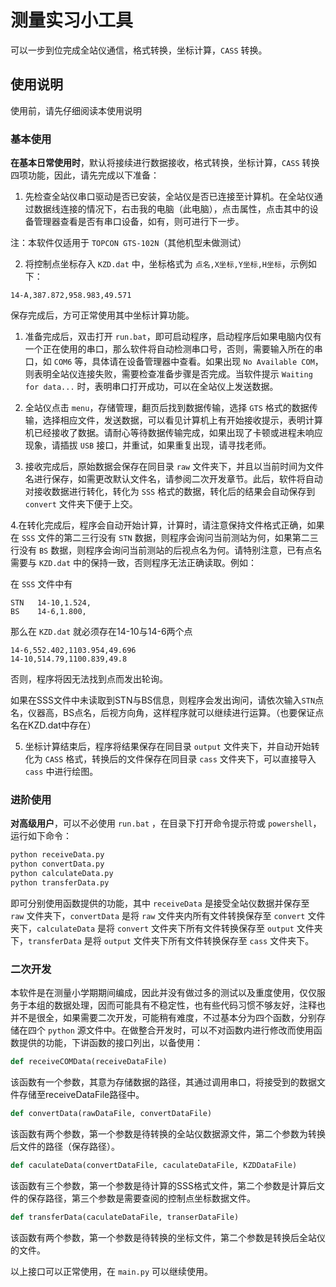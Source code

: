 # 测量实习小工具

可以一步到位完成全站仪通信，格式转换，坐标计算，`CASS` 转换。

## 使用说明

使用前，请先仔细阅读本使用说明

### 基本使用

**在基本日常使用时**，默认将接续进行数据接收，格式转换，坐标计算，`CASS` 转换四项功能，因此，请先完成以下准备：

1. 先检查全站仪串口驱动是否已安装，全站仪是否已连接至计算机。在全站仪通过数据线连接的情况下，右击我的电脑（此电脑），点击属性，点击其中的设备管理器查看是否有串口设备，如有，则可进行下一步。

注：本软件仅适用于 `TOPCON GTS-102N`（其他机型未做测试）

2. 将控制点坐标存入 `KZD.dat` 中，坐标格式为 `点名,X坐标,Y坐标,H坐标`，示例如下：

```
14-A,387.872,958.983,49.571
```

保存完成后，方可正常使用其中坐标计算功能。

1. 准备完成后，双击打开 `run.bat`，即可启动程序，启动程序后如果电脑内仅有一个正在使用的串口，那么软件将自动检测串口号，否则，需要输入所在的串口，如 `COM6` 等，具体请在设备管理器中查看。如果出现 `No Available COM`，则表明全站仪连接失败，需要检查准备步骤是否完成。当软件提示 `Waiting for data...` 时，表明串口打开成功，可以在全站仪上发送数据。

2. 全站仪点击 `menu`，存储管理，翻页后找到数据传输，选择 `GTS` 格式的数据传输，选择相应文件，发送数据，可以看见计算机上有开始接收提示，表明计算机已经接收了数据。请耐心等待数据传输完成，如果出现了卡顿或进程未响应现象，请插拔 `USB` 接口，并重试，如果重复出现，请寻找老师。

3. 接收完成后，原始数据会保存在同目录 `raw` 文件夹下，并且以当前时间为文件名进行保存，如需更改默认文件名，请参阅二次开发章节。此后，软件将自动对接收数据进行转化，转化为 `SSS` 格式的数据，转化后的结果会自动保存到 `convert` 文件夹下便于上交。

4.在转化完成后，程序会自动开始计算，计算时，请注意保持文件格式正确，如果在 `SSS` 文件的第二三行没有 `STN` 数据，则程序会询问当前测站为何，如果第二三行没有 `BS` 数据，则程序会询问当前测站的后视点名为何。请特别注意，已有点名需要与 `KZD.dat` 中的保持一致，否则程序无法正确读取。例如：

在 `SSS` 文件中有

```
STN   14-10,1.524,
BS    14-6,1.800,
```

那么在 `KZD.dat` 就必须存在14-10与14-6两个点

```
14-6,552.402,1103.954,49.696
14-10,514.79,1100.839,49.8
```

否则，程序将因无法找到点而发出轮询。

如果在SSS文件中未读取到STN与BS信息，则程序会发出询问，请依次输入`STN`点名，仪器高，BS点名，后视方向角，这样程序就可以继续进行运算。（也要保证点名在KZD.dat中存在）


5. 坐标计算结束后，程序将结果保存在同目录 `output` 文件夹下，并自动开始转化为 `CASS` 格式，转换后的文件保存在同目录 `cass` 文件夹下，可以直接导入 `cass` 中进行绘图。

### 进阶使用

**对高级用户**，可以不必使用 `run.bat` ，在目录下打开命令提示符或 `powershell`，运行如下命令：

```bash
python receiveData.py
python convertData.py
python calculateData.py
python transferData.py
```

即可分别使用函数提供的功能，其中 `receiveData` 是接受全站仪数据并保存至 `raw` 文件夹下，`convertData` 是将 `raw` 文件夹内所有文件转换保存至 `convert` 文件夹下，`calculateData` 是将 `convert` 文件夹下所有文件转换保存至 `output` 文件夹下，`transferData` 是将 `output` 文件夹下所有文件转换保存至 `cass` 文件夹下。

### 二次开发

本软件是在测量小学期期间编成，因此并没有做过多的测试以及重度使用，仅仅服务于本组的数据处理，因而可能具有不稳定性，也有些代码习惯不够友好，注释也并不是很全，如果需要二次开发，可能稍有难度，不过基本分为四个函数，分别存储在四个 `python` 源文件中。在做整合开发时，可以不对函数内进行修改而使用函数提供的功能，下讲函数的接口列出，以备使用：

```python
def receiveCOMData(receiveDataFile)
```

该函数有一个参数，其意为存储数据的路径，其通过调用串口，将接受到的数据文件存储至receiveDataFile路径中。

```python
def convertData(rawDataFile, convertDataFile)
```

该函数有两个参数，第一个参数是待转换的全站仪数据源文件，第二个参数为转换后文件的路径（保存路径）。

```python
def caculateData(convertDataFile, caculateDataFile, KZDDataFile)
```

该函数有三个参数，第一个参数是待计算的SSS格式文件，第二个参数是计算后文件的保存路径，第三个参数是需要查阅的控制点坐标数据文件。

```python
def transferData(caculateDataFile, transerDataFile)
```

该函数有两个参数，第一个参数是待转换的坐标文件，第二个参数是转换后全站仪的文件。

以上接口可以正常使用，在 `main.py` 可以继续使用。
